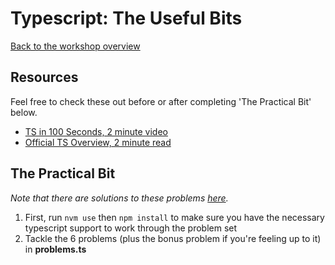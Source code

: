 # Typescript: The Useful Bits

[Back to the workshop overview](https://github.com/PensionBee/ddd-workshop#workshop-overview)

## Resources

Feel free to check these out before or after completing 'The Practical Bit' below.

- [TS in 100 Seconds, 2 minute video](https://www.youtube.com/watch?v=zQnBQ4tB3ZA)
- [Official TS Overview, 2 minute read](https://www.typescriptlang.org/)

## The Practical Bit

*Note that there are solutions to these problems [here](https://github.com/PensionBee/ddd-workshop/tree/typescript-solutions).*

1. First, run `nvm use` then `npm install` to make sure you have the necessary typescript support to work through the problem set
2. Tackle the 6 problems (plus the bonus problem if you're feeling up to it) in **problems.ts**
